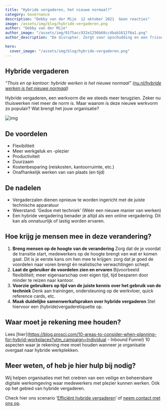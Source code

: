 ```yaml
---
title: "Hybride vergaderen, het nieuwe normaal?"
category: Governance
description: "Debby van der Mije  12 oktober 2021  Geen reacties"
image: /assets/img/blog/hybride-vergaderen.png
author: "Debby van der Mije"
author_image: "/assets/img/91f5acc932e1256b68cc4bab1612f6a1.png"
author_description: "De disrupter. Zorgt voor opschudding en een frisse blik. Doet alles net even anders. Staat voor productiviteit, effectiviteit en vrijheid met de nieuwe manier van samenwerken. Verantwoordelijk voor de visie en strategie."

hero:
  cover_image: "/assets/img/blog/hybride-vergaderen.png"
---
```


#### 

## Hybride vergaderen

*“Thuis en op kantoor: hybride werken is het nieuwe normaal” ([nu.nl/hybride werken is het nieuwe normaal](https://www.nu.nl/economie/6137573/thuis-en-op-kantoor-hybride-werken-is-het-nieuwe-normaal.html))*

Hybride vergaderen, een werkvorm die we steeds meer terugzien. Zeker nu thuiswerken niet meer de norm is. Maar waarom is deze nieuwe werkvorm zo populair? Wat brengt het jouw organisatie?

![img](/assets/img/blog/hybride-vergaderenn.jpg)

## De voordelen

- Flexibiliteit
- Meer werkgeluk en -plezier
- Productiviteit
- Duurzaam
-  Kostenbesparing (reiskosten, kantoorruimte, etc.)
- Onafhankelijk werken van van plaats (en tijd)

## De nadelen

- Vergaderzalen dienen opnieuw te worden ingericht met de juiste technische apparatuur
- Weerstand: ‘Gedoe met techniek’ (Wéér een nieuwe manier van werken)
- Een hybride vergadering benader je altijd als een online vergadering. Dit kan als onnatuurlijk of lastig worden ervaren.

## Hoe krijg je mensen mee in deze verandering?

1. **Breng mensen op de hoogte van de verandering**
   Zorg dat de je voordat de transitie start, medewerkers op de hoogte brengt van wat er komen gaat. Dit is je eerste kans om hen mee te krijgen: zorg dat je goed de voordelen naar voren brengt én realistische verwachtingen schept.
2. **Laat de gebruiker de voordelen zien en ervaren**
   Bijvoorbeeld flexibiliteit; meer eigenaarschap over eigen tijd, tijd besparen door minder te reizen naar kantoor.
3. **Voorzie gebruikers op tijd van de juiste kennis over het gebruik van de techniek**
   Denk aan trainingen, ondersteuning op de werkvloer, quick reference cards, etc.
4. **Maak duidelijke samenwerkafspraken over hybride vergaderen**
   Stel hiervoor een (hybride)vergaderetiquette op.

## Waar moet je rekening mee houden?

Lees [hier](https://blog.prosci.com/10-areas-to-consider-when-planning-for-hybrid-workplaces?utm_campaign=Individual - Inbound Funnel) 10 aspecten waar je rekening mee moet houden wanneer je organisatie overgaat naar hybride werkplekken.

## Meer weten, of heb je hier hulp bij nodig?

Wij helpen organisaties met het creëren van een veilige en beheersbare digitale werkomgeving waar medewerkers met plezier kunnen werken. Oók op het gebied van hybride vergaderen.

Check hier ons scenario ‘[Efficiënt hybride vergaderen](https://kbworks.nl/aanbod/)‘ of [neem contact met ons op](https://kbworks.nl/contact/).
